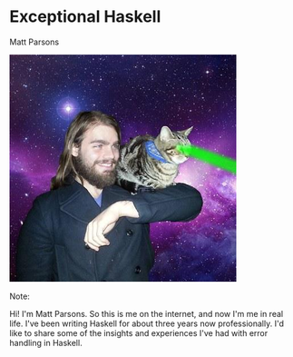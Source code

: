# Exceptional Haskell

Matt Parsons

![](image_MattParsons.jpg) <!-- .element: id="plain" -->

Note:

Hi! I'm Matt Parsons.
So this is me on the internet, and now I'm me in real life.
I've been writing Haskell for about three years now professionally.
I'd like to share some of the insights and experiences I've had with error handling in Haskell.
